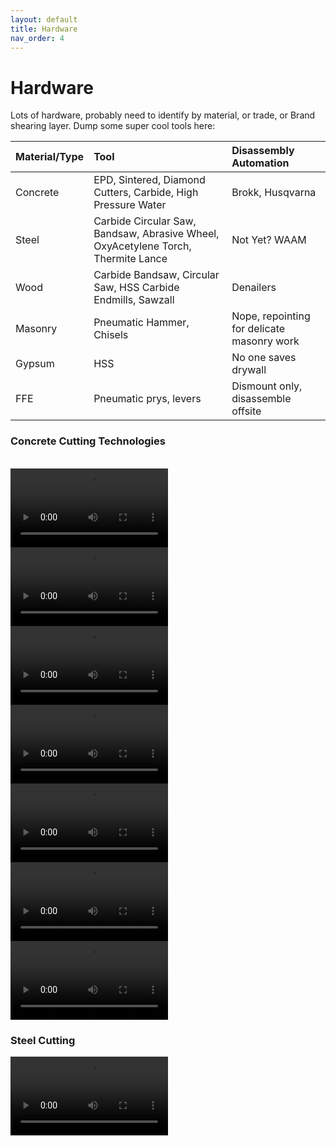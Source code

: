 ```yaml
---
layout: default
title: Hardware
nav_order: 4
---
```


# Hardware

Lots of hardware, probably need to identify by material, or trade, or Brand shearing layer.
Dump some super cool tools here:<br>

| Material/Type        | Tool          | Disassembly Automation |
|:-------------|:------------------|:------|
| Concrete     | EPD, Sintered, Diamond Cutters, Carbide, High Pressure Water | Brokk, Husqvarna  |
| Steel | Carbide Circular Saw, Bandsaw, Abrasive Wheel, OxyAcetylene Torch, Thermite Lance   | Not Yet? WAAM  |
| Wood           | Carbide Bandsaw, Circular Saw, HSS Carbide Endmills, Sawzall      | Denailers  |
| Masonry           | Pneumatic Hammer, Chisels | Nope, repointing for delicate masonry work  | 
| Gypsum           | HSS  | No one saves drywall  | 
| FFE           | Pneumatic prys, levers | Dismount only, disassemble offsite  |

### Concrete Cutting Technologies
<br>
<video controls="" width="50%">
    <source src="../../assets/videos/accu_cut.mp4" type="video/mp4"/>
</video>
<br>
<video controls="" width="50%">
    <source src="../../assets/videos/aquajet.mp4" type="video/mp4"/>
</video>

<video controls="" width="50%">
    <source src="../../assets/videos/sewer_bot.mp4" type="video/mp4"/>
</video>

<video controls="" width="50%">
    <source src="../../assets/videos/stair_saw.mp4" type="video/mp4"/>
</video>

<video controls="" width="50%">
    <source src="../../assets/videos/chainsaw.mp4" type="video/mp4"/>
</video>

<video controls="" width="50%">
    <source src="../../assets/videos/wall_saw_2.mp4" type="video/mp4"/>
</video>
<video controls="" width="50%">
    <source src="../../assets/videos/wall_saw.mp4" type="video/mp4"/>
</video>

<br>

### Steel Cutting

<video controls="" width="50%">
    <source src="../../assets/videos/oxy_acet.mp4" type="video/mp4"/>
</video>




